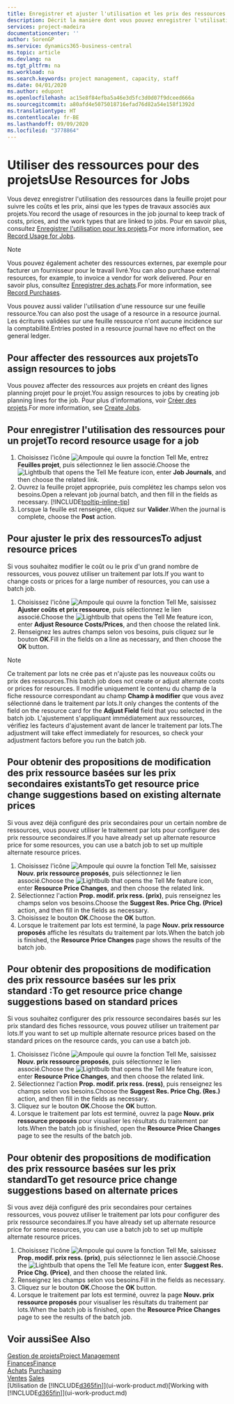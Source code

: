 ```yaml
---
title: Enregistrer et ajuster l'utilisation et les prix des ressources| Microsoft Docs
description: Décrit la manière dont vous pouvez enregistrer l'utilisation ou la consommation ressource associée à un projet, de garder la trace et de gérer les coûts, les prix, ainsi que les types de travaux.
services: project-madeira
documentationcenter: ''
author: SorenGP
ms.service: dynamics365-business-central
ms.topic: article
ms.devlang: na
ms.tgt_pltfrm: na
ms.workload: na
ms.search.keywords: project management, capacity, staff
ms.date: 04/01/2020
ms.author: edupont
ms.openlocfilehash: ac15e8f84efba5a46e3d5fc3d0d07f9dceed666a
ms.sourcegitcommit: a80afd4e5075018716efad76d82a54e158f1392d
ms.translationtype: HT
ms.contentlocale: fr-BE
ms.lasthandoff: 09/09/2020
ms.locfileid: "3778864"
---
```

# <a name="use-resources-for-jobs"></a><span data-ttu-id="6ade9-103">Utiliser des ressources pour des projets</span><span class="sxs-lookup"><span data-stu-id="6ade9-103">Use Resources for Jobs</span></span>
<span data-ttu-id="6ade9-104">Vous devez enregistrer l'utilisation des ressources dans la feuille projet pour suivre les coûts et les prix, ainsi que les types de travaux associés aux projets.</span><span class="sxs-lookup"><span data-stu-id="6ade9-104">You record the usage of resources in the job journal to keep track of costs, prices, and the work types that are linked to jobs.</span></span> <span data-ttu-id="6ade9-105">Pour en savoir plus, consultez [Enregistrer l'utilisation pour les projets](projects-how-record-job-usage.md).</span><span class="sxs-lookup"><span data-stu-id="6ade9-105">For more information, see [Record Usage for Jobs](projects-how-record-job-usage.md).</span></span>

> [!NOTE]
> <span data-ttu-id="6ade9-106">Vous pouvez également acheter des ressources externes, par exemple pour facturer un fournisseur pour le travail livré.</span><span class="sxs-lookup"><span data-stu-id="6ade9-106">You can also purchase external resources, for example, to invoice a vendor for work delivered.</span></span> <span data-ttu-id="6ade9-107">Pour en savoir plus, consultez [Enregistrer des achats](purchasing-how-record-purchases.md).</span><span class="sxs-lookup"><span data-stu-id="6ade9-107">For more information, see [Record Purchases](purchasing-how-record-purchases.md).</span></span>

<span data-ttu-id="6ade9-108">Vous pouvez aussi valider l'utilisation d'une ressource sur une feuille ressource.</span><span class="sxs-lookup"><span data-stu-id="6ade9-108">You can also post the usage of a resource in a resource journal.</span></span> <span data-ttu-id="6ade9-109">Les écritures validées sur une feuille ressource n'ont aucune incidence sur la comptabilité.</span><span class="sxs-lookup"><span data-stu-id="6ade9-109">Entries posted in a resource journal have no effect on the general ledger.</span></span>

## <a name="to-assign-resources-to-jobs"></a><span data-ttu-id="6ade9-110">Pour affecter des ressources aux projets</span><span class="sxs-lookup"><span data-stu-id="6ade9-110">To assign resources to jobs</span></span>
<span data-ttu-id="6ade9-111">Vous pouvez affecter des ressources aux projets en créant des lignes planning projet pour le projet.</span><span class="sxs-lookup"><span data-stu-id="6ade9-111">You assign resources to jobs by creating job planning lines for the job.</span></span> <span data-ttu-id="6ade9-112">Pour plus d'informations, voir [Créer des projets](projects-how-create-jobs.md).</span><span class="sxs-lookup"><span data-stu-id="6ade9-112">For more information, see [Create Jobs](projects-how-create-jobs.md).</span></span>

## <a name="to-record-resource-usage-for-a-job"></a><span data-ttu-id="6ade9-113">Pour enregistrer l'utilisation des ressources pour un projet</span><span class="sxs-lookup"><span data-stu-id="6ade9-113">To record resource usage for a job</span></span>
1. <span data-ttu-id="6ade9-114">Choisissez l'icône ![Ampoule qui ouvre la fonction Tell Me](media/ui-search/search_small.png "Dites-moi ce que vous voulez faire"), entrez **Feuilles projet**, puis sélectionnez le lien associé.</span><span class="sxs-lookup"><span data-stu-id="6ade9-114">Choose the ![Lightbulb that opens the Tell Me feature](media/ui-search/search_small.png "Tell me what you want to do") icon, enter **Job Journals**, and then choose the related link.</span></span>
2. <span data-ttu-id="6ade9-115">Ouvrez la feuille projet appropriée, puis complétez les champs selon vos besoins.</span><span class="sxs-lookup"><span data-stu-id="6ade9-115">Open a relevant job journal batch, and then fill in the fields as necessary.</span></span> [!INCLUDE[tooltip-inline-tip](includes/tooltip-inline-tip_md.md)]
3. <span data-ttu-id="6ade9-116">Lorsque la feuille est renseignée, cliquez sur **Valider**.</span><span class="sxs-lookup"><span data-stu-id="6ade9-116">When the journal is complete, choose the **Post** action.</span></span>

## <a name="to-adjust-resource-prices"></a><span data-ttu-id="6ade9-117">Pour ajuster le prix des ressources</span><span class="sxs-lookup"><span data-stu-id="6ade9-117">To adjust resource prices</span></span>
<span data-ttu-id="6ade9-118">Si vous souhaitez modifier le coût ou le prix d'un grand nombre de ressources, vous pouvez utiliser un traitement par lots.</span><span class="sxs-lookup"><span data-stu-id="6ade9-118">If you want to change costs or prices for a large number of resources, you can use a batch job.</span></span>  

1. <span data-ttu-id="6ade9-119">Choisissez l'icône ![Ampoule qui ouvre la fonction Tell Me](media/ui-search/search_small.png "Dites-moi ce que vous voulez faire"), saisissez **Ajuster coûts et prix ressource**, puis sélectionnez le lien associé.</span><span class="sxs-lookup"><span data-stu-id="6ade9-119">Choose the ![Lightbulb that opens the Tell Me feature](media/ui-search/search_small.png "Tell me what you want to do") icon, enter **Adjust Resource Costs/Prices**, and then choose the related link.</span></span>
2. <span data-ttu-id="6ade9-120">Renseignez les autres champs selon vos besoins, puis cliquez sur le bouton **OK**.</span><span class="sxs-lookup"><span data-stu-id="6ade9-120">Fill in the fields on a line as necessary, and then choose the **OK** button.</span></span>

> [!NOTE]  
>   <span data-ttu-id="6ade9-121">Ce traitement par lots ne crée pas et n'ajuste pas les nouveaux coûts ou prix des ressources.</span><span class="sxs-lookup"><span data-stu-id="6ade9-121">This batch job does not create or adjust alternate costs or prices for resources.</span></span> <span data-ttu-id="6ade9-122">Il modifie uniquement le contenu du champ de la fiche ressource correspondant au champ **Champ à modifier** que vous avez sélectionné dans le traitement par lots.</span><span class="sxs-lookup"><span data-stu-id="6ade9-122">It only changes the contents of the field on the resource card for the **Adjust Field** field that you selected in the batch job.</span></span> <span data-ttu-id="6ade9-123">L'ajustement s'appliquant immédiatement aux ressources, vérifiez les facteurs d'ajustement avant de lancer le traitement par lots.</span><span class="sxs-lookup"><span data-stu-id="6ade9-123">The adjustment will take effect immediately for resources, so check your adjustment factors before you run the batch job.</span></span>

## <a name="to-get-resource-price-change-suggestions-based-on-existing-alternate-prices"></a><span data-ttu-id="6ade9-124">Pour obtenir des propositions de modification des prix ressource basées sur les prix secondaires existants</span><span class="sxs-lookup"><span data-stu-id="6ade9-124">To get resource price change suggestions based on existing alternate prices</span></span>
<span data-ttu-id="6ade9-125">Si vous avez déjà configuré des prix secondaires pour un certain nombre de ressources, vous pouvez utiliser le traitement par lots pour configurer des prix ressource secondaires.</span><span class="sxs-lookup"><span data-stu-id="6ade9-125">If you have already set up alternate resource price for some resources, you can use a batch job to set up multiple alternate resource prices.</span></span>

1. <span data-ttu-id="6ade9-126">Choisissez l'icône ![Ampoule qui ouvre la fonction Tell Me](media/ui-search/search_small.png "Dites-moi ce que vous voulez faire"), saisissez **Nouv. prix ressource proposés**, puis sélectionnez le lien associé.</span><span class="sxs-lookup"><span data-stu-id="6ade9-126">Choose the ![Lightbulb that opens the Tell Me feature](media/ui-search/search_small.png "Tell me what you want to do") icon, enter **Resource Price Changes**, and then choose the related link.</span></span>
2. <span data-ttu-id="6ade9-127">Sélectionnez l'action **Prop. modif. prix ress. (prix)**, puis renseignez les champs selon vos besoins.</span><span class="sxs-lookup"><span data-stu-id="6ade9-127">Choose the **Suggest Res. Price Chg. (Price)** action, and then fill in the fields as necessary.</span></span>
3. <span data-ttu-id="6ade9-128">Choisissez le bouton **OK**.</span><span class="sxs-lookup"><span data-stu-id="6ade9-128">Choose the **OK** button.</span></span>  
4. <span data-ttu-id="6ade9-129">Lorsque le traitement par lots est terminé, la page **Nouv. prix ressource proposés** affiche les résultats du traitement par lots.</span><span class="sxs-lookup"><span data-stu-id="6ade9-129">When the batch job is finished, the **Resource Price Changes** page shows the results of the batch job.</span></span>

## <a name="to-get-resource-price-change-suggestions-based-on-standard-prices"></a><span data-ttu-id="6ade9-130">Pour obtenir des propositions de modification des prix ressource basées sur les prix standard :</span><span class="sxs-lookup"><span data-stu-id="6ade9-130">To get resource price change suggestions based on standard prices</span></span>
<span data-ttu-id="6ade9-131">Si vous souhaitez configurer des prix ressource secondaires basés sur les prix standard des fiches ressource, vous pouvez utiliser un traitement par lots.</span><span class="sxs-lookup"><span data-stu-id="6ade9-131">If you want to set up multiple alternate resource prices based on the standard prices on the resource cards, you can use a batch job.</span></span>  

1. <span data-ttu-id="6ade9-132">Choisissez l'icône ![Ampoule qui ouvre la fonction Tell Me](media/ui-search/search_small.png "Dites-moi ce que vous voulez faire"), saisissez **Nouv. prix ressource proposés**, puis sélectionnez le lien associé.</span><span class="sxs-lookup"><span data-stu-id="6ade9-132">Choose the ![Lightbulb that opens the Tell Me feature](media/ui-search/search_small.png "Tell me what you want to do") icon, enter **Resource Price Changes**, and then choose the related link.</span></span>
2. <span data-ttu-id="6ade9-133">Sélectionnez l'action **Prop. modif. prix ress. (ress)**, puis renseignez les champs selon vos besoins.</span><span class="sxs-lookup"><span data-stu-id="6ade9-133">Choose the **Suggest Res. Price Chg. (Res.)** action, and then fill in the fields as necessary.</span></span>  
3. <span data-ttu-id="6ade9-134">Cliquez sur le bouton **OK**.</span><span class="sxs-lookup"><span data-stu-id="6ade9-134">Choose the **OK** button.</span></span>  
4. <span data-ttu-id="6ade9-135">Lorsque le traitement par lots est terminé, ouvrez la page **Nouv. prix ressource proposés** pour visualiser les résultats du traitement par lots.</span><span class="sxs-lookup"><span data-stu-id="6ade9-135">When the batch job is finished, open the **Resource Price Changes** page to see the results of the batch job.</span></span>

## <a name="to-get-resource-price-change-suggestions-based-on-alternate-prices"></a><span data-ttu-id="6ade9-136">Pour obtenir des propositions de modification des prix ressource basées sur les prix standard</span><span class="sxs-lookup"><span data-stu-id="6ade9-136">To get resource price change suggestions based on alternate prices</span></span>
<span data-ttu-id="6ade9-137">Si vous avez déjà configuré des prix secondaires pour certaines ressources, vous pouvez utiliser le traitement par lots pour configurer des prix ressource secondaires.</span><span class="sxs-lookup"><span data-stu-id="6ade9-137">If you have already set up alternate resource price for some resources, you can use a batch job to set up multiple alternate resource prices.</span></span>

1. <span data-ttu-id="6ade9-138">Choisissez l'icône ![Ampoule qui ouvre la fonction Tell Me](media/ui-search/search_small.png "Dites-moi ce que vous voulez faire"), saisissez **Prop. modif. prix ress. (prix)**, puis sélectionnez le lien associé.</span><span class="sxs-lookup"><span data-stu-id="6ade9-138">Choose the ![Lightbulb that opens the Tell Me feature](media/ui-search/search_small.png "Tell me what you want to do") icon, enter **Suggest Res. Price Chg. (Price)**, and then choose the related link.</span></span>  
2. <span data-ttu-id="6ade9-139">Renseignez les champs selon vos besoins.</span><span class="sxs-lookup"><span data-stu-id="6ade9-139">Fill in the fields as necessary.</span></span>
3. <span data-ttu-id="6ade9-140">Cliquez sur le bouton **OK**.</span><span class="sxs-lookup"><span data-stu-id="6ade9-140">Choose the **OK** button.</span></span>  
4. <span data-ttu-id="6ade9-141">Lorsque le traitement par lots est terminé, ouvrez la page **Nouv. prix ressource proposés** pour visualiser les résultats du traitement par lots.</span><span class="sxs-lookup"><span data-stu-id="6ade9-141">When the batch job is finished, open the **Resource Price Changes** page to see the results of the batch job.</span></span>

## <a name="see-also"></a><span data-ttu-id="6ade9-142">Voir aussi</span><span class="sxs-lookup"><span data-stu-id="6ade9-142">See Also</span></span>
[<span data-ttu-id="6ade9-143">Gestion de projets</span><span class="sxs-lookup"><span data-stu-id="6ade9-143">Project Management</span></span>](projects-manage-projects.md)  
[<span data-ttu-id="6ade9-144">Finances</span><span class="sxs-lookup"><span data-stu-id="6ade9-144">Finance</span></span>](finance.md)  
<span data-ttu-id="6ade9-145">[Achats](purchasing-manage-purchasing.md)       </span><span class="sxs-lookup"><span data-stu-id="6ade9-145">[Purchasing](purchasing-manage-purchasing.md)       </span></span>  
<span data-ttu-id="6ade9-146">[Ventes](sales-manage-sales.md)   </span><span class="sxs-lookup"><span data-stu-id="6ade9-146">[Sales](sales-manage-sales.md)   </span></span>  
<span data-ttu-id="6ade9-147">[Utilisation de [!INCLUDE[d365fin](includes/d365fin_md.md)]](ui-work-product.md)</span><span class="sxs-lookup"><span data-stu-id="6ade9-147">[Working with [!INCLUDE[d365fin](includes/d365fin_md.md)]](ui-work-product.md)</span></span>  
